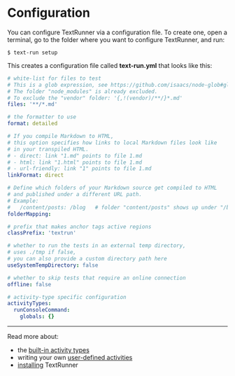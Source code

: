 # Configuration

You can configure TextRunner via a configuration file.
To create one, open a terminal,
go to the folder where you want to configure TextRunner, and run:

<a textrun="run-console-command">

```
$ text-run setup
````
</a>

This creates a configuration file called
<a textrun="verify-workspace-file-content">
__text-run.yml__ that looks like this:

```yml
# white-list for files to test
# This is a glob expression, see https://github.com/isaacs/node-glob#glob-primer
# The folder "node_modules" is already excluded.
# To exclude the "vendor" folder: '{,!(vendor)/**/}*.md'
files: '**/*.md'

# the formatter to use
format: detailed

# If you compile Markdown to HTML,
# this option specifies how links to local Markdown files look like
# in your transpiled HTML.
# - direct: link "1.md" points to file 1.md
# - html: link "1.html" points to file 1.md
# - url-friendly: link "1" points to file 1.md
linkFormat: direct

# Define which folders of your Markdown source get compiled to HTML
# and published under a different URL path.
# Example:
#   /content/posts: /blog   # folder "content/posts" shows up under "/blog" in the compiled HTML
folderMapping:

# prefix that makes anchor tags active regions
classPrefix: 'textrun'

# whether to run the tests in an external temp directory,
# uses ./tmp if false,
# you can also provide a custom directory path here
useSystemTempDirectory: false

# whether to skip tests that require an online connection
offline: false

# activity-type specific configuration
activityTypes:
  runConsoleCommand:
    globals: {}
````

</a>

<hr>

Read more about:
- the [built-in activity types](built-in-activity-types)
- writing your own [user-defined activities](user-defined-activities.md)
- [installing](installation.md) TextRunner

